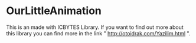 # OurLittleAnimation
This is an made with ICBYTES Library. 
If you want to find out more about this library you can find more in the link  " http://otoidrak.com/Yazilim.html ".
